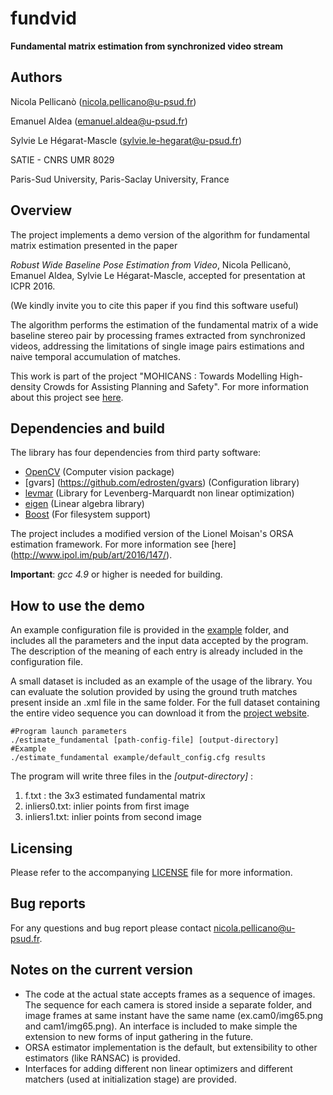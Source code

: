 # fundvid
**Fundamental matrix estimation from synchronized video stream**

## Authors
Nicola Pellicanò (nicola.pellicano@u-psud.fr) 

Emanuel Aldea (emanuel.aldea@u-psud.fr)

Sylvie Le Hégarat-Mascle (sylvie.le-hegarat@u-psud.fr)

SATIE - CNRS UMR 8029

Paris-Sud University, Paris-Saclay University, France


## Overview
The project implements a demo version of the algorithm for fundamental matrix estimation presented in the paper 

*Robust Wide Baseline Pose Estimation from Video*, Nicola Pellicanò, Emanuel Aldea, Sylvie Le Hégarat-Mascle, accepted for presentation at ICPR 2016.

(We kindly invite you to cite this paper if you find this software useful)

The algorithm performs the estimation of the fundamental matrix of a wide baseline stereo pair by processing frames extracted from synchronized videos, addressing the limitations of single image pairs estimations and naive temporal accumulation of matches.

This work is part of the project "MOHICANS : Towards Modelling High-density Crowds for Assisting Planning and Safety". For more information about this project see [here](http://hebergement.u-psud.fr/emi/MOHICANS/index.html).


## Dependencies and build
The library has four dependencies from third party software:
  * [OpenCV](http://opencv.org) (Computer vision package)
  * [gvars] (https://github.com/edrosten/gvars) (Configuration library)
  * [levmar](http://users.ics.forth.gr/~lourakis/levmar/) (Library for Levenberg-Marquardt non linear optimization) 
  * [eigen](http://eigen.tuxfamily.org/index.php?title=Main_Page) (Linear algebra library)
  * [Boost](http://http://www.boost.org/) (For filesystem support)
  

The project includes a modified version of the Lionel Moisan's ORSA estimation framework. For more information see [here] (http://www.ipol.im/pub/art/2016/147/).

**Important**: *gcc 4.9* or higher is needed for building. 


## How to use the demo
An example configuration file is provided in the [example](src/example) folder, and includes all the parameters and the input data accepted by the program. The description of the meaning of each entry is already included in the configuration file. 

A small dataset is included as an example of the usage of the library. You can evaluate the solution provided by using the ground truth matches present inside an .xml file in the same folder.  For the full dataset containing the entire video sequence you can download it from the [project website](http://hebergement.u-psud.fr/emi/MOHICANS/index.html). 

```
#Program launch parameters
./estimate_fundamental [path-config-file] [output-directory]
#Example
./estimate_fundamental example/default_config.cfg results
```
The program will write three files in the *[output-directory]* :
1. f.txt : the 3x3 estimated fundamental matrix
2. inliers0.txt: inlier points from first image
3. inliers1.txt: inlier points from second image

## Licensing
Please refer to the accompanying [LICENSE](LICENSE) file for more information.

## Bug reports
For any questions and bug report please contact nicola.pellicano@u-psud.fr.

## Notes on the current version
* The code at the actual state accepts frames as a sequence of images. The sequence for each camera is stored inside a separate   folder, and image frames at same instant have the same name (ex.cam0/img65.png and cam1/img65.png). An interface is included   to make simple the extension to new forms of input gathering in the future.
* ORSA estimator implementation is the default, but extensibility to other estimators (like RANSAC) is provided.
* Interfaces for adding different non linear optimizers and different matchers (used at initialization stage) are provided.

